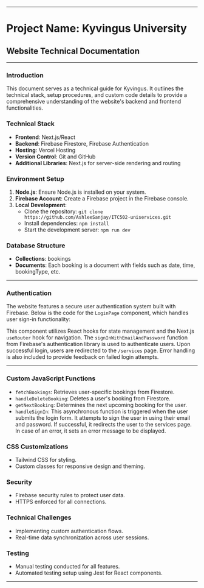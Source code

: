 
---

# **Project Name: Kyvingus University**

## **Website Technical Documentation**

---

### **Introduction**
This document serves as a technical guide for Kyvingus. It outlines the technical stack, setup procedures, and custom code details to provide a comprehensive understanding of the website's backend and frontend functionalities.



### Technical Stack
- **Frontend**: Next.js/React
- **Backend**: Firebase Firestore, Firebase Authentication
- **Hosting**: Vercel Hosting
- **Version Control**: Git and GitHub
- **Additional Libraries**: Next.js for server-side rendering and routing

### Environment Setup
1. **Node.js**: Ensure Node.js is installed on your system.
2. **Firebase Account**: Create a Firebase project in the Firebase console.
3. **Local Development**:
   - Clone the repository: `git clone https://github.com/AshleeSanjay/ITC502-uniservices.git`
   - Install dependencies: `npm install`
   - Start the development server: `npm run dev`

### **Database Structure**
- **Collections**: bookings
- **Documents**: Each booking is a document with fields such as date, time, bookingType, etc.

---

### **Authentication**

The website features a secure user authentication system built with Firebase. Below is the code for the `LoginPage` component, which handles user sign-in functionality:

This component utilizes React hooks for state management and the Next.js `useRouter` hook for navigation. The `signInWithEmailAndPassword` function from Firebase's authentication library is used to authenticate users. Upon successful login, users are redirected to the `/services` page. Error handling is also included to provide feedback on failed login attempts.

---

### **Custom JavaScript Functions**
- `fetchBookings`: Retrieves user-specific bookings from Firestore.
- `handleDeleteBooking`: Deletes a user's booking from Firestore.
- `getNextBooking`: Determines the next upcoming booking for the user.
- `handleSignIn`: This asynchronous function is triggered when the user submits the login form. It attempts to sign the user in using their email and password. If successful, it redirects the user to the services page. In case of an error, it sets an error message to be displayed.

### **CSS Customizations**
- Tailwind CSS for styling.
- Custom classes for responsive design and theming.

### **Security**
- Firebase security rules to protect user data.
- HTTPS enforced for all connections.

### **Technical Challenges**
- Implementing custom authentication flows.
- Real-time data synchronization across user sessions.

### **Testing**
- Manual testing conducted for all features.
- Automated testing setup using Jest for React components.

---






